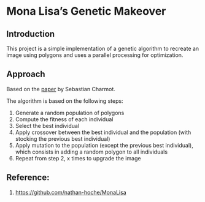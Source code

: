 # Mona Lisa’s Genetic Makeover

## Introduction

This project is a simple implementation of a genetic algorithm to recreate an image using polygons and uses a parallel processing for optimization.

## Approach

Based on the [paper](https://medium.com/@sebastian.charmot/genetic-algorithm-for-image-recreation-4ca546454aaa) by Sebastian Charmot.

The algorithm is based on the following steps:

1. Generate a random population of polygons
2. Compute the fitness of each individual
3. Select the best individual
4. Apply crossover between the best individual and the population (with stocking the previous best individual)
5. Apply mutation to the population (except the previous best individual), which consists in adding a random polygon to all individuals
6. Repeat from step 2, x times to upgrade the image

## Reference:
1. https://github.com/nathan-hoche/MonaLisa
